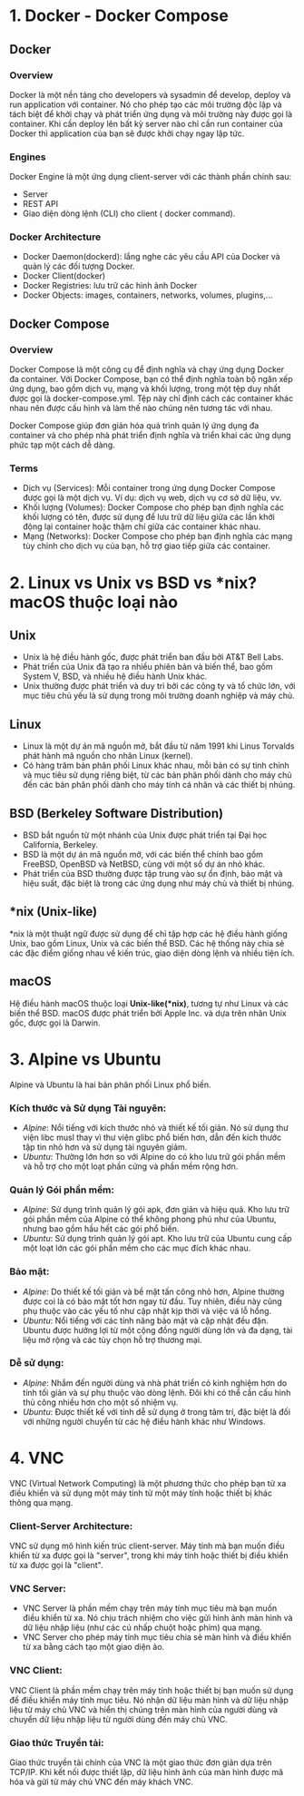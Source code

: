 # 1. Docker - Docker Compose
## Docker
### Overview 
Docker là một nền tảng cho developers và sysadmin để develop, deploy và run application với container. Nó cho phép tạo các môi trường độc lập và tách biệt để khởi chạy và phát triển ứng dụng và môi trường này được gọi là container. Khi cần deploy lên bất kỳ server nào chỉ cần run container của Docker thì application của bạn sẽ được khởi chạy ngay lập tức.
### Engines
Docker Engine là một ứng dụng client-server với các thành phần chính sau:
+ Server
+ REST API 
+ Giao diện dòng lệnh (CLI) cho client ( docker command).
### Docker Architecture
+ Docker Daemon(dockerd): lắng nghe các yêu cầu API của Docker và quản lý các đối tượng Docker.
+ Docker Client(docker)
+ Docker Registries: lưu trữ các hình ảnh Docker
+ Docker Objects: images, containers, networks, volumes, plugins,...
## Docker Compose
### Overview
Docker Compose là một công cụ để định nghĩa và chạy ứng dụng Docker đa container. Với Docker Compose, bạn có thể định nghĩa toàn bộ ngăn xếp ứng dụng, bao gồm dịch vụ, mạng và khối lượng, trong một tệp duy nhất được gọi là docker-compose.yml. Tệp này chỉ định cách các container khác nhau nên được cấu hình và làm thế nào chúng nên tương tác với nhau. 

Docker Compose giúp đơn giản hóa quá trình quản lý ứng dụng đa container và cho phép nhà phát triển định nghĩa và triển khai các ứng dụng phức tạp một cách dễ dàng.
### Terms
+ Dịch vụ (Services): Mỗi container trong ứng dụng Docker Compose được gọi là một dịch vụ. Ví dụ: dịch vụ web, dịch vụ cơ sở dữ liệu, vv.
+ Khối lượng (Volumes): Docker Compose cho phép bạn định nghĩa các khối lượng có tên, được sử dụng để lưu trữ dữ liệu giữa các lần khởi động lại container hoặc thậm chí giữa các container khác nhau.
+ Mạng (Networks): Docker Compose cho phép bạn định nghĩa các mạng tùy chỉnh cho dịch vụ của bạn, hỗ trợ giao tiếp giữa các container.
# 2. Linux vs Unix vs BSD vs *nix? macOS thuộc loại nào
## Unix
+ Unix là hệ điều hành gốc, được phát triển ban đầu bởi AT&T Bell Labs.
+ Phát triển của Unix đã tạo ra nhiều phiên bản và biến thể, bao gồm System V, BSD, và nhiều hệ điều hành Unix khác.
+ Unix thường được phát triển và duy trì bởi các công ty và tổ chức lớn, với mục tiêu chủ yếu là sử dụng trong môi trường doanh nghiệp và máy chủ.
## Linux
+ Linux là một dự án mã nguồn mở, bắt đầu từ năm 1991 khi Linus Torvalds phát hành mã nguồn cho nhân Linux (kernel).
+ Có hàng trăm bản phân phối Linux khác nhau, mỗi bản có sự tinh chỉnh và mục tiêu sử dụng riêng biệt, từ các bản phân phối dành cho máy chủ đến các bản phân phối dành cho máy tính cá nhân và các thiết bị nhúng.
## BSD (Berkeley Software Distribution)
+ BSD bắt nguồn từ một nhánh của Unix được phát triển tại Đại học California, Berkeley.
+ BSD là một dự án mã nguồn mở, với các biến thể chính bao gồm FreeBSD, OpenBSD và NetBSD, cùng với một số dự án nhỏ khác.
+ Phát triển của BSD thường được tập trung vào sự ổn định, bảo mật và hiệu suất, đặc biệt là trong các ứng dụng như máy chủ và thiết bị nhúng.
## *nix (Unix-like)
*nix là một thuật ngữ được sử dụng để chỉ tập hợp các hệ điều hành giống Unix, bao gồm Linux, Unix và các biến thể BSD. Các hệ thống này chia sẻ các đặc điểm giống nhau về kiến ​​trúc, giao diện dòng lệnh và nhiều tiện ích.
## macOS
Hệ điều hành macOS thuộc loại **Unix-like(*nix)**, tương tự như Linux và các biến thể BSD. macOS được phát triển bởi Apple Inc. và dựa trên nhân Unix gốc, được gọi là Darwin.
# 3. Alpine vs Ubuntu
Alpine và Ubuntu là hai bản phân phối Linux phổ biến.
### Kích thước và Sử dụng Tài nguyên:
+ *Alpine*: Nổi tiếng với kích thước nhỏ và thiết kế tối giản. Nó sử dụng thư viện libc musl thay vì thư viện glibc phổ biến hơn, dẫn đến kích thước tập tin nhỏ hơn và sử dụng tài nguyên giảm.
+ *Ubuntu*: Thường lớn hơn so với Alpine do có kho lưu trữ gói phần mềm và hỗ trợ cho một loạt phần cứng và phần mềm rộng hơn.
### Quản lý Gói phần mềm:
+ *Alpine*: Sử dụng trình quản lý gói apk, đơn giản và hiệu quả. Kho lưu trữ gói phần mềm của Alpine có thể không phong phú như của Ubuntu, nhưng bao gồm hầu hết các gói phổ biến.
+ *Ubuntu*: Sử dụng trình quản lý gói apt. Kho lưu trữ của Ubuntu cung cấp một loạt lớn các gói phần mềm cho các mục đích khác nhau.
### Bảo mật:
+ *Alpine*: Do thiết kế tối giản và bề mặt tấn công nhỏ hơn, Alpine thường được coi là có bảo mật tốt hơn ngay từ đầu. Tuy nhiên, điều này cũng phụ thuộc vào các yếu tố như cập nhật kịp thời và việc vá lỗ hổng.
+ *Ubuntu*: Nổi tiếng với các tính năng bảo mật và cập nhật đều đặn. Ubuntu được hưởng lợi từ một cộng đồng người dùng lớn và đa dạng, tài liệu mở rộng và các tùy chọn hỗ trợ thương mại.
### Dễ sử dụng:
+ *Alpine*: Nhắm đến người dùng và nhà phát triển có kinh nghiệm hơn do tính tối giản và sự phụ thuộc vào dòng lệnh. Đôi khi có thể cần cấu hình thủ công nhiều hơn cho một số nhiệm vụ.
+ *Ubuntu*: Được thiết kế với tính dễ sử dụng ở trong tâm trí, đặc biệt là đối với những người chuyển từ các hệ điều hành khác như Windows.
# 4. VNC
VNC (Virtual Network Computing) là một phương thức cho phép bạn từ xa điều khiển và sử dụng một máy tính từ một máy tính hoặc thiết bị khác thông qua mạng.
### Client-Server Architecture:
VNC sử dụng mô hình kiến trúc client-server. Máy tính mà bạn muốn điều khiển từ xa được gọi là "server", trong khi máy tính hoặc thiết bị điều khiển từ xa được gọi là "client".
### VNC Server:
+ VNC Server là phần mềm chạy trên máy tính mục tiêu mà bạn muốn điều khiển từ xa. Nó chịu trách nhiệm cho việc gửi hình ảnh màn hình và dữ liệu nhập liệu (như các cú nhấp chuột hoặc phím) qua mạng.
+ VNC Server cho phép máy tính mục tiêu chia sẻ màn hình và điều khiển từ xa bằng cách tạo một giao diện ảo.
### VNC Client:
VNC Client là phần mềm chạy trên máy tính hoặc thiết bị bạn muốn sử dụng để điều khiển máy tính mục tiêu. Nó nhận dữ liệu màn hình và dữ liệu nhập liệu từ máy chủ VNC và hiển thị chúng trên màn hình của người dùng và chuyển dữ liệu nhập liệu từ người dùng đến máy chủ VNC.
### Giao thức Truyền tải:
Giao thức truyền tải chính của VNC là một giao thức đơn giản dựa trên TCP/IP. Khi kết nối được thiết lập, dữ liệu hình ảnh của màn hình được mã hóa và gửi từ máy chủ VNC đến máy khách VNC.